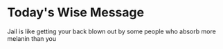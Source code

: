 # Today's Wise Message
Jail is like getting your back blown out by some people who absorb more melanin than you
